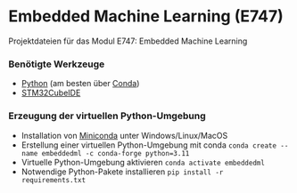 # Embedded Machine Learning (E747)

Projektdateien für das Modul E747: Embedded Machine Learning


### Benötigte Werkzeuge

- [Python](https://www.python.org/) (am besten über [Conda](http://anaconda.com/))
- [STM32CubeIDE](https://www.st.com/en/development-tools/stm32cubeide.html)

### Erzeugung der virtuellen Python-Umgebung

- Installation von [Miniconda](https://www.anaconda.com/docs/getting-started/miniconda/main) unter Windows/Linux/MacOS
- Erstellung einer virtuellen Python-Umgebung mit conda
  `conda create --name embeddedml -c conda-forge python=3.11`
- Virtuelle Python-Umgebung aktivieren
  `conda activate embeddedml`
- Notwendige Python-Pakete installieren
  `pip install -r requirements.txt`
   